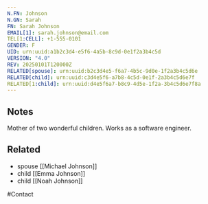 ```yaml
---
N.FN: Johnson
N.GN: Sarah
FN: Sarah Johnson
EMAIL[1]: sarah.johnson@email.com
TEL[1:CELL]: +1-555-0101
GENDER: F
UID: urn:uuid:a1b2c3d4-e5f6-4a5b-8c9d-0e1f2a3b4c5d
VERSION: "4.0"
REV: 20250101T120000Z
RELATED[spouse]: urn:uuid:b2c3d4e5-f6a7-4b5c-9d0e-1f2a3b4c5d6e
RELATED[child]: urn:uuid:c3d4e5f6-a7b8-4c5d-0e1f-2a3b4c5d6e7f
RELATED[1:child]: urn:uuid:d4e5f6a7-b8c9-4d5e-1f2a-3b4c5d6e7f8a
---
```


## Notes

Mother of two wonderful children. Works as a software engineer.

## Related
- spouse [[Michael Johnson]]
- child [[Emma Johnson]]
- child [[Noah Johnson]]

#Contact
